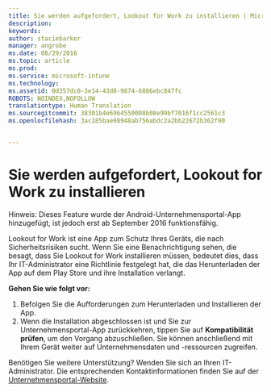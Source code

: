 ```yaml
---
title: Sie werden aufgefordert, Lookout for Work zu installieren | Microsoft Intune
description: 
keywords: 
author: staciebarker
manager: angrobe
ms.date: 08/29/2016
ms.topic: article
ms.prod: 
ms.service: microsoft-intune
ms.technology: 
ms.assetid: 0d357dc0-3e14-43d0-9874-6886ebc847fc
ROBOTS: NOINDEX,NOFOLLOW
translationtype: Human Translation
ms.sourcegitcommit: 38301b4e6964550008b08e99bf7016f1cc2561c3
ms.openlocfilehash: 3ac185bae98948ab756abdc2a2bb22672b362f90


---
```


# Sie werden aufgefordert, Lookout for Work zu installieren
Hinweis: Dieses Feature wurde der Android-Unternehmensportal-App hinzugefügt, ist jedoch erst ab September 2016 funktionsfähig.

Lookout for Work ist eine App zum Schutz Ihres Geräts, die nach Sicherheitsrisiken sucht. Wenn Sie eine Benachrichtigung sehen, die besagt, dass Sie Lookout for Work installieren müssen, bedeutet dies, dass Ihr IT-Administrator eine Richtlinie festgelegt hat, die das Herunterladen der App auf dem Play Store und ihre Installation verlangt.

**Gehen Sie wie folgt vor:**

1.  Befolgen Sie die Aufforderungen zum Herunterladen und Installieren der App.
2.  Wenn die Installation abgeschlossen ist und Sie zur Unternehmensportal-App zurückkehren, tippen Sie auf **Kompatibilität prüfen**, um den Vorgang abzuschließen. Sie können anschließend mit Ihrem Gerät weiter auf Unternehmensdaten und -ressourcen zugreifen.

Benötigen Sie weitere Unterstützung? Wenden Sie sich an Ihren IT-Administrator. Die entsprechenden Kontaktinformationen finden Sie auf der [Unternehmensportal-Website](http://portal.manage.microsoft.com).





<!--HONumber=Aug16_HO5-->


